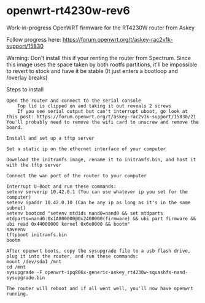 # openwrt-rt4230w-rev6
Work-in-progress OpenWRT firmware for the RT4230W router from Askey

Follow progress here: https://forum.openwrt.org/t/askey-rac2v1k-support/15830

Warning: Don't install this if your renting the router from Spectrum. Since this image uses the space taken by both rootfs partitions, it'll be impossible to revert to stock and have it be stable (It just enters a bootloop and /overlay breaks)

Steps to install

    Open the router and connect to the serial console
        Top lid is clipped on and taking it out reveals 2 screws
        If you see serial output but can't interrupt uboot, go look at this post: https://forum.openwrt.org/t/askey-rac2v1k-support/15830/21 You'll probably need to remove the wifi card to unscrew and remove the board.

    Install and set up a tftp server

    Set a static ip on the ethernet interface of your computer

    Download the initramfs image, rename it to initramfs.bin, and host it with the tftp server

    Connect the wan port of the router to your computer

    Interrupt U-Boot and run these commands:
    setenv serverip 10.42.0.1 (You can use whatever ip you set for the computer)
    setenv ipaddr 10.42.0.10 (Can be any ip as long as it's in the same subnet)
    setenv bootcmd "setenv mtdids nand0=nand0 && set mtdparts mtdparts=nand0:0x1A000000@0x2400000(firmware) && ubi part firmware && ubi read 0x44000000 kernel 0x6e0000 && bootm"
    saveenv
    tftpboot initramfs.bin
    bootm
    
    After openwrt boots, copy the sysupgrade file to a usb flash drive, plug it into the router, and run these commands:
    mount /dev/sda1 /mnt 
    cd /mnt 
    sysupgrade -F openwrt-ipq806x-generic-askey_rt4230w-squashfs-nand-sysupgrade.bin
    
    The router will reboot and if all went well, you'll now have openwrt running.
